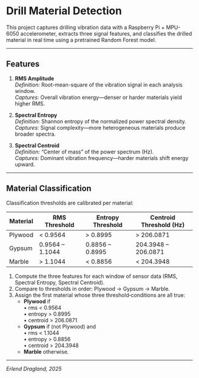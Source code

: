 # Drill Material Detection

This project captures drilling vibration data with a Raspberry Pi + MPU-6050 accelerometer, extracts three signal features, and classifies the drilled material in real time using a pretrained Random Forest model.

---

## Features

1. **RMS Amplitude**  
   *Definition:* Root-mean-square of the vibration signal in each analysis window.  
   *Captures:* Overall vibration energy—denser or harder materials yield higher RMS.

2. **Spectral Entropy**  
   *Definition:* Shannon entropy of the normalized power spectral density.  
   *Captures:* Signal complexity—more heterogeneous materials produce broader spectra.

3. **Spectral Centroid**  
   *Definition:* “Center of mass” of the power spectrum (Hz).  
   *Captures:* Dominant vibration frequency—harder materials shift energy upward.

---

## Material Classification

[](figures/thresholds.png)
Classification thresholds are calibrated per material:

| Material | RMS Threshold   | Entropy Threshold | Centroid Threshold (Hz) |
| -------- | -------------   | ----------------- | ----------------------- |
| Plywood  | < 0.9564        | > 0.8995          | > 206.0871              |
| Gypsum   | 0.9564 – 1.1044 | 0.8856 – 0.8995   | 204.3948 – 206.0871     |
| Marble   | > 1.1044        | < 0.8856          | < 204.3948              |

1. Compute the three features for each window of sensor data (RMS, Spectral Entropy, Spectral Centroid).
2. Compare to thresholds in order: Plywood → Gypsum → Marble.
3. Assign the first material whose three threshold‐conditions are all true:
   - **Plywood** if  
     • rms < 0.9564  
     • entropy > 0.8995  
     • centroid > 206.0871  
   - **Gypsum** if (not Plywood) and  
     • rms < 1.1044  
     • entropy > 0.8856  
     • centroid > 204.3948  
   - **Marble** otherwise.

---

*Erlend Dragland, 2025*
